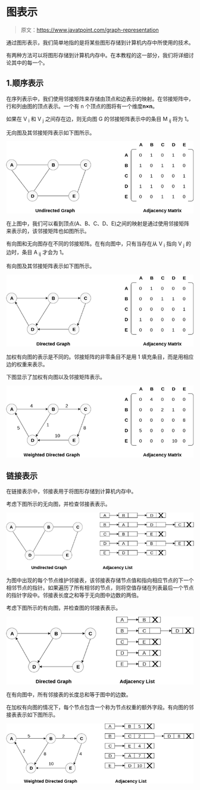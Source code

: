 # 图表示

> 原文：<https://www.javatpoint.com/graph-representation>

通过图形表示，我们简单地指的是将某些图形存储到计算机内存中所使用的技术。

有两种方法可以将图形存储到计算机内存中。在本教程的这一部分，我们将详细讨论其中的每一个。

## 1.顺序表示

在序列表示中，我们使用邻接矩阵来存储由顶点和边表示的映射。在邻接矩阵中，行和列由图的顶点表示。一个有 n 个顶点的图将有一个维度**n×n**。

如果在 V <sub>i</sub> 和 V <sub>j</sub> 之间存在边，则无向图 G 的邻接矩阵表示中的条目 M <sub>ij</sub> 将为 1。

无向图及其邻接矩阵表示如下图所示。

![Graph Representation](img/0402eaabdb6e61349218d11122c65fcf.png)

在上图中，我们可以看到顶点(A、B、C、D、E)之间的映射是通过使用邻接矩阵来表示的，该邻接矩阵也如图所示。

有向图和无向图存在不同的邻接矩阵。在有向图中，只有当存在从 V <sub>i</sub> 指向 V <sub>j</sub> 的边时，条目 A <sub>ij</sub> 才会为 1。

有向图及其邻接矩阵表示如下图所示。

![Graph Representation](img/dea9752546c9064c88dde36fcfc7e076.png)

加权有向图的表示是不同的。邻接矩阵的非零条目不是用 1 填充条目，而是用相应边的权重来表示。

下图显示了加权有向图以及邻接矩阵表示。

![Graph Representation](img/128e954d0f67ac8e4f9c43c519026af9.png)

## 链接表示

在链接表示中，邻接表用于将图形存储到计算机内存中。

考虑下图所示的无向图，并检查邻接表表示。

![Graph Representation](img/ef4c7634f45e46346519954b13797dd0.png)

为图中出现的每个节点维护邻接表，该邻接表存储节点值和指向相应节点的下一个相邻节点的指针。如果遍历了所有相邻的节点，则将空值存储在列表最后一个节点的指针字段中。邻接表长度之和等于无向图中边数的两倍。

考虑下图所示的有向图，并检查图的邻接表表示。

![Graph Representation](img/4101371a2707f03859de91bb24b26001.png)

在有向图中，所有邻接表的长度总和等于图中的边数。

在加权有向图的情况下，每个节点包含一个称为节点权重的额外字段。有向图的邻接表表示如下图所示。

![Graph Representation](img/f87e83945b1688b4436ca66ddaeffb92.png)